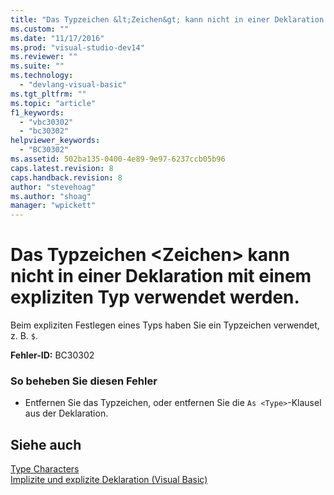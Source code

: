```yaml
---
title: "Das Typzeichen &lt;Zeichen&gt; kann nicht in einer Deklaration mit einem expliziten Typ verwendet werden. | Microsoft Docs"
ms.custom: ""
ms.date: "11/17/2016"
ms.prod: "visual-studio-dev14"
ms.reviewer: ""
ms.suite: ""
ms.technology: 
  - "devlang-visual-basic"
ms.tgt_pltfrm: ""
ms.topic: "article"
f1_keywords: 
  - "vbc30302"
  - "bc30302"
helpviewer_keywords: 
  - "BC30302"
ms.assetid: 502ba135-0400-4e89-9e97-6237ccb05b96
caps.latest.revision: 8
caps.handback.revision: 8
author: "stevehoag"
ms.author: "shoag"
manager: "wpickett"
---
```

# Das Typzeichen &lt;Zeichen&gt; kann nicht in einer Deklaration mit einem expliziten Typ verwendet werden.
Beim expliziten Festlegen eines Typs haben Sie ein Typzeichen verwendet, z. B. `$`.  
  
 **Fehler\-ID:** BC30302  
  
### So beheben Sie diesen Fehler  
  
-   Entfernen Sie das Typzeichen, oder entfernen Sie die `As <Type>`\-Klausel aus der Deklaration.  
  
## Siehe auch  
 [Type Characters](../../visual-basic/programming-guide/language-features/data-types/type-characters.md)   
 [Implizite und explizite Deklaration \(Visual Basic\)](http://msdn.microsoft.com/de-de/7260dafd-c1d5-46fc-98bf-2ea0fb94996c)